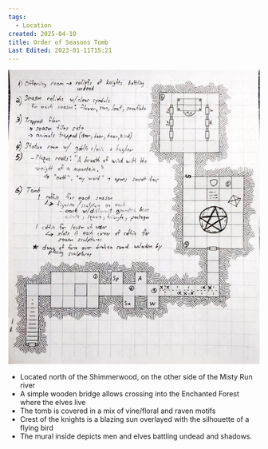 ```yaml
---
tags:
  - Location
created: 2025-04-10
title: Order of Seasons Tomb
Last Edited: 2023-01-11T15:21
---
```


![Order_of_the_Seasons_.jpg](/images/Order_of_the_Seasons_.jpg)

- Located north of the Shimmerwood, on the other side of the Misty Run river
- A simple wooden bridge allows crossing into the Enchanted Forest where the elves live
- The tomb is covered in a mix of vine/floral and raven motifs
- Crest of the knights is a blazing sun overlayed with the silhouette of a flying bird
- The mural inside depicts men and elves battling undead and shadows.